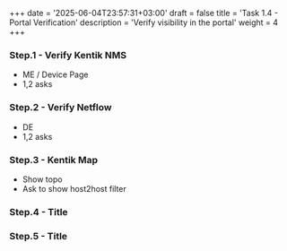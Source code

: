 +++
date = '2025-06-04T23:57:31+03:00'
draft = false
title = 'Task 1.4 - Portal Verification'
description = 'Verify visibility in the portal'
weight = 4
+++


### Step.1 - Verify Kentik NMS
- ME / Device Page
- 1,2 asks

### Step.2 - Verify Netflow
- DE
- 1,2 asks

### Step.3 - Kentik Map
- Show topo 
- Ask to show host2host filter

### Step.4 - Title

### Step.5 - Title
